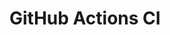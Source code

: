# GitHub Actions CI
























































































































































































































































































































































































































































































































































































































































































































































































































































































































































